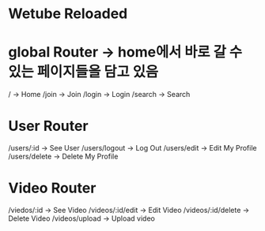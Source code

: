 # Wetube Reloaded

# global Router -> home에서 바로 갈 수 있는 페이지들을 담고 있음

/ -> Home
/join -> Join
/login -> Login
/search -> Search

# User Router

/users/:id -> See User
/users/logout -> Log Out
/users/edit -> Edit My Profile
/users/delete -> Delete My Profile

# Video Router

/viedos/:id -> See Video
/videos/:id/edit -> Edit Video
/videos/:id/delete -> Delete Video
/videos/upload -> Upload video
